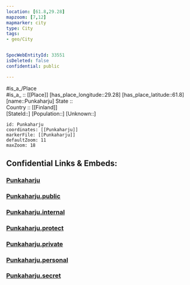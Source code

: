 ```yaml
---
location: [61.8,29.28] 
mapzoom: [7,12] 
mapmarker: city 
type: City
tags:
- geo/City


SpocWebEntityId: 33551
isDeleted: false
confidential: public

---
```

#is_a_/Place  
#is_a_ :: [[Place]] 
[has_place_longitude::29.28] 
[has_place_latitude::61.8] 
[name::Punkaharju] 
State ::  
Country :: [[Finland]]  
[StateId::] 
[Population::] 
[Unknown::] 


```leaflet
id: Punkaharju
coordinates: [[Punkaharju]] 
markerFile: [[Punkaharju]] 
defaultZoom: 11 
maxZoom: 18
```


## Confidential Links & Embeds: 

### [Punkaharju](/_Standards/Earth/Continent/Europe/Europe~North/Finland/Provinces~Finland/Eastern_Finland/counties~Eastern_Finland/Savonia~South/City/Punkaharju.md) 

### [Punkaharju.public](/_public/Earth/Continent/Europe/Europe~North/Finland/Provinces~Finland/Eastern_Finland/counties~Eastern_Finland/Savonia~South/City/Punkaharju.public.md) 

### [Punkaharju.internal](/_internal/Earth/Continent/Europe/Europe~North/Finland/Provinces~Finland/Eastern_Finland/counties~Eastern_Finland/Savonia~South/City/Punkaharju.internal.md) 

### [Punkaharju.protect](/_protect/Earth/Continent/Europe/Europe~North/Finland/Provinces~Finland/Eastern_Finland/counties~Eastern_Finland/Savonia~South/City/Punkaharju.protect.md) 

### [Punkaharju.private](/_private/Earth/Continent/Europe/Europe~North/Finland/Provinces~Finland/Eastern_Finland/counties~Eastern_Finland/Savonia~South/City/Punkaharju.private.md) 

### [Punkaharju.personal](/_personal/Earth/Continent/Europe/Europe~North/Finland/Provinces~Finland/Eastern_Finland/counties~Eastern_Finland/Savonia~South/City/Punkaharju.personal.md) 

### [Punkaharju.secret](/_secret/Earth/Continent/Europe/Europe~North/Finland/Provinces~Finland/Eastern_Finland/counties~Eastern_Finland/Savonia~South/City/Punkaharju.secret.md)

